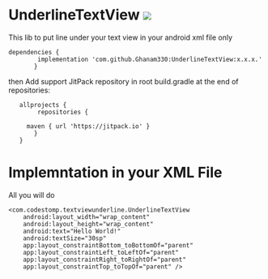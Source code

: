 # UnderlineTextView  [![](https://jitpack.io/v/Ghanam330/UnderlineTextView.svg)](https://jitpack.io/#Ghanam330/UnderlineTextView)
This lib to put line under your text view in your android xml file only



    dependencies {
	        implementation 'com.github.Ghanam330:UnderlineTextView:x.x.x.'
           }
   



then
Add support JitPack repository in root build.gradle at the end of repositories:



       allprojects {
            repositories {
 
	     maven { url 'https://jitpack.io' }
           }
       }   


  # Implemntation in your XML File
  All you will do
  


  
    <com.codestomp.textviewunderline.UnderlineTextView
        android:layout_width="wrap_content"
        android:layout_height="wrap_content"
        android:text="Hello World!"
        android:textSize="30sp"
        app:layout_constraintBottom_toBottomOf="parent"
        app:layout_constraintLeft_toLeftOf="parent"
        app:layout_constraintRight_toRightOf="parent"
        app:layout_constraintTop_toTopOf="parent" />

  
